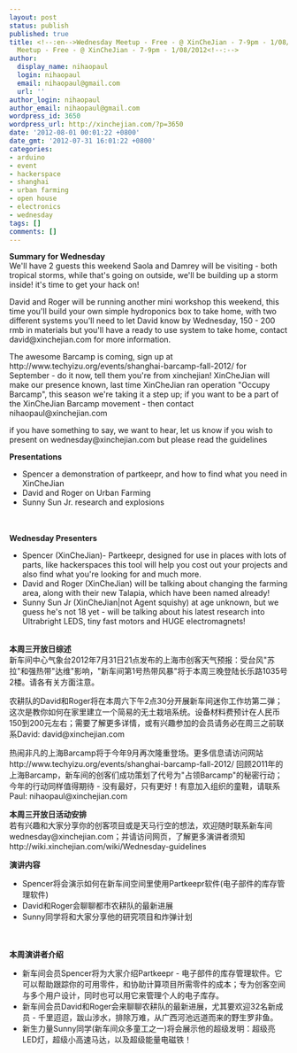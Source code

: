 ```yaml
---
layout: post
status: publish
published: true
title: <!--:en-->Wednesday Meetup - Free - @ XinCheJian - 7-9pm - 1/08/2012<!--:--><!--:zh-->Wednesday
  Meetup - Free - @ XinCheJian - 7-9pm - 1/08/2012<!--:-->
author:
  display_name: nihaopaul
  login: nihaopaul
  email: nihaopaul@gmail.com
  url: ''
author_login: nihaopaul
author_email: nihaopaul@gmail.com
wordpress_id: 3650
wordpress_url: http://xinchejian.com/?p=3650
date: '2012-08-01 00:01:22 +0800'
date_gmt: '2012-07-31 16:01:22 +0800'
categories:
- arduino
- event
- hackerspace
- shanghai
- urban farming
- open house
- electronics
- wednesday
tags: []
comments: []
---
```

<p><!--:en--><strong>Summary for Wednesday</strong><br />
We'll have 2 guests this weekend Saola and Damrey will be visiting - both tropical storms, while that's going on outside, we'll be building up a storm inside! it's time to get your hack on!</p>
<p>David and Roger will be running another mini workshop this weekend, this time you'll build your own simple hydroponics box to take home, with two different systems you'll need to let David know by Wednesday, 150 - 200 rmb in materials but you'll have a ready to use system to take home, contact david@xinchejian.com for more information.</p>
<p>The awesome Barcamp is coming, sign up at http://www.techyizu.org/events/shanghai-barcamp-fall-2012/ for September - do it now, tell them you're from xinchejian! XinCheJian will make our presence known, last time XinCheJian ran operation "Occupy Barcamp", this season we're taking it a step up; if you want to be a part of the XinCheJian Barcamp movement - then contact nihaopaul@xinchejian.com</p>
<p>if you have something to say, we want to hear, let us know if you wish to present on wednesday@xinchejian.com but please read the guidelines</p>
<p><strong>Presentations</strong></p>
<ul>
<li>Spencer a demonstration of partkeepr, and how to find what you need in XinCheJian</li>
<li>David and Roger on Urban Farming</li>
<li>Sunny Sun Jr. research and explosions</li><br />
</ul><br />
<strong>Wednesday Presenters</strong></p>
<ul>
<li>Spencer (XinCheJian)- Partkeepr, designed for use in places with lots of parts, like hackerspaces this tool will help you cost out your projects and also find what you're looking for and much more.</li>
<li>David and Roger (XinCheJian) will be talking about changing the farming area, along with their new Talapia, which have been named already!</li>
<li>Sunny Sun Jr (XinCheJian|not Agent squishy) at age unknown, but we guess he's not 18 yet - will be talking about his latest research into Ultrabright LEDS, tiny fast motors and HUGE electromagnets!</li><br />
</ul><!--:--><!--:zh--><strong>本周三开放日综述 </strong><br />
新车间中心气象台2012年7月31日21点发布的上海市创客天气预报：受台风"苏拉"和强热带"达维"影响，"新车间第1号热带风暴"将于本周三晚登陆长乐路1035号2楼。请各有关方面注意。</p>
<p>农耕队的David和Roger将在本周六下午2点30分开展新车间迷你工作坊第二弹；这次是教你如何在家里建立一个简易的无土栽培系统。设备材料费预计在人民币150到200元左右；需要了解更多详情，或有兴趣参加的会员请务必在周三之前联系David: david@xinchejian.com</p>
<p>热闹非凡的上海Barcamp将于今年9月再次隆重登场。更多信息请访问网站 http://www.techyizu.org/events/shanghai-barcamp-fall-2012/ 回顾2011年的上海Barcamp，新车间的创客们成功策划了代号为"占领Barcamp"的秘密行动；今年的行动同样值得期待 - 没有最好，只有更好！有意加入组织的童鞋，请联系Paul: nihaopaul@xinchejian.com</p>
<p><strong>本周三开放日活动安排</strong><br />
若有兴趣和大家分享你的创客项目或是天马行空的想法，欢迎随时联系新车间 wednesday@xinchejian.com；并请访问网页，了解更多演讲者须知http://wiki.xinchejian.com/wiki/Wednesday-guidelines</p>
<p><strong>演讲内容</strong></p>
<ul>
<li>Spencer将会演示如何在新车间空间里使用Partkeepr软件(电子部件的库存管理软件)</li>
<li>David和Roger会聊聊都市农耕队的最新进展</li>
<li>Sunny同学将和大家分享他的研究项目和炸弹计划</li><br />
</ul><br />
<strong>本周演讲者介绍</strong></p>
<ul>
<li>新车间会员Spencer将为大家介绍Partkeepr - 电子部件的库存管理软件。它可以帮助跟踪你的可用零件，和协助计算项目所需零件的成本；专为创客空间与多个用户设计，同时也可以用它来管理个人的电子库存。</li>
<li>新车间会员David和Roger会来聊聊农耕队的最新进展，尤其要欢迎32名新成员 - 千里迢迢，跋山涉水，排除万难，从广西河池远道而来的野生罗非鱼。</li>
<li>新生力量Sunny同学(新车间众多童工之一)将会展示他的超级发明：超级亮LED灯，超级小高速马达，以及超级能量电磁铁！</li><br />
</ul><!--:--></p>
